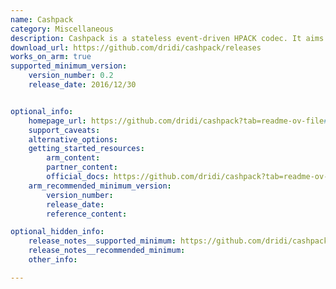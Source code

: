 ```yaml
---
name: Cashpack
category: Miscellaneous
description: Cashpack is a stateless event-driven HPACK codec. It aims for embedded systems/memory-constrained systems.
download_url: https://github.com/dridi/cashpack/releases
works_on_arm: true
supported_minimum_version:
    version_number: 0.2
    release_date: 2016/12/30


optional_info:
    homepage_url: https://github.com/dridi/cashpack?tab=readme-ov-file#cashpack---the-c-anti-state-hpack-library
    support_caveats:
    alternative_options:
    getting_started_resources:
        arm_content:
        partner_content:
        official_docs: https://github.com/dridi/cashpack?tab=readme-ov-file#how-to-use
    arm_recommended_minimum_version:
        version_number:
        release_date:
        reference_content:

optional_hidden_info:
    release_notes__supported_minimum: https://github.com/dridi/cashpack/releases/tag/v0.2
    release_notes__recommended_minimum:
    other_info:

---
```

